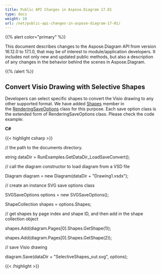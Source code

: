 ```yaml
---
title: Public API Changes in Aspose.Diagram 17.01
type: docs
weight: 10
url: /net/public-api-changes-in-aspose-diagram-17-01/
---
```


{{% alert color="primary" %}} 

This document describes changes to the Aspose.Diagram API from version 16.12.0 to 17.1.0, that may be of interest to module/application developers. It includes not only new and updated public methods, but also a description of any changes in the behavior behind the scenes in Aspose.Diagram.

{{% /alert %}} 
## **Convert Visio Drawing with Selective Shapes**
Developers can select specific shapes to convert the Visio drawing to any other supported format. We have added [Shapes](http://www.aspose.com/api/net/diagram/aspose.diagram.saving/renderingsaveoptions/properties/shapes) member in the [RenderingSaveOptions](http://www.aspose.com/api/net/diagram/aspose.diagram.saving/renderingsaveoptions) class for this purpose. Each save option class is the extended form of RenderingSaveOptions class. Please check the code example:

**C#**

{{< highlight csharp >}}

 // the path to the documents directory.

string dataDir = RunExamples.GetDataDir_LoadSaveConvert();

// call the diagram constructor to load diagram from a VSD file

Diagram diagram = new Diagram(dataDir + "Drawing1.vsdx");

// create an instance SVG save options class

SVGSaveOptions options = new SVGSaveOptions();

ShapeCollection shapes = options.Shapes;

// get shapes by page index and shape ID, and then add in the shape collection object

shapes.Add(diagram.Pages[0].Shapes.GetShape(1));

shapes.Add(diagram.Pages[0].Shapes.GetShape(2));

// save Visio drawing

diagram.Save(dataDir + "SelectiveShapes_out.svg", options);

{{< /highlight >}}
